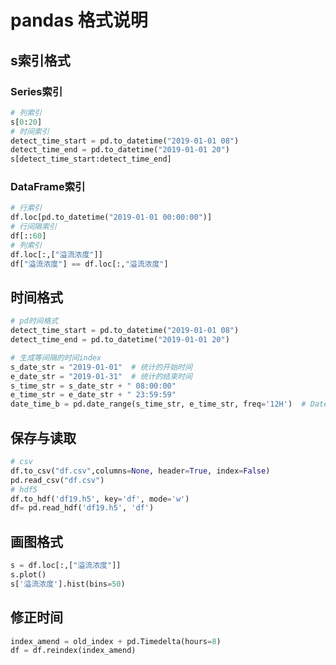 # pandas 格式说明

## s索引格式

### Series索引



```python
# 列索引
s[0:20]
# 时间索引
detect_time_start = pd.to_datetime("2019-01-01 08")
detect_time_end = pd.to_datetime("2019-01-01 20")
s[detect_time_start:detect_time_end]
```

### DataFrame索引

```python
# 行索引
df.loc[pd.to_datetime("2019-01-01 00:00:00")]
# 行间隔索引
df[::60]
# 列索引
df.loc[:,["溢流浓度"]]
df["溢流浓度"] == df.loc[:,"溢流浓度"]

```



## 时间格式

```python
# pd时间格式
detect_time_start = pd.to_datetime("2019-01-01 08")
detect_time_end = pd.to_datetime("2019-01-01 20")

# 生成等间隔的时间index
s_date_str = "2019-01-01"  # 统计的开始时间
e_date_str = "2019-01-31"  # 统计的结束时间
s_time_str = s_date_str + " 08:00:00"
e_time_str = e_date_str + " 23:59:59"
date_time_b = pd.date_range(s_time_str, e_time_str, freq='12H')  # DatetimeIndex

```



## 保存与读取

```python
# csv
df.to_csv("df.csv",columns=None, header=True, index=False)
pd.read_csv("df.csv")
# hdf5
df.to_hdf('df19.h5', key='df', mode='w')
df= pd.read_hdf('df19.h5', 'df')
```



## 画图格式

```python
s = df.loc[:,["溢流浓度"]]
s.plot()
s['溢流浓度'].hist(bins=50)
```



## 修正时间

```python
index_amend = old_index + pd.Timedelta(hours=8)
df = df.reindex(index_amend)
```

